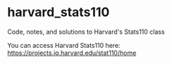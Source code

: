 # harvard_stats110
Code, notes, and solutions to Harvard's Stats110 class

You can access Harvard Stats110 here: https://projects.iq.harvard.edu/stat110/home
